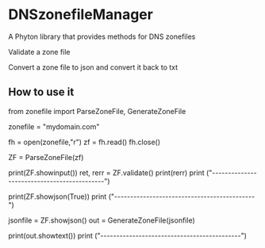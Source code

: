 # DNSzonefileManager
A Phyton library that provides methods for DNS zonefiles

Validate a zone file

Convert a zone file to json and convert it back to txt


## How to use it


from zonefile import ParseZoneFile, GenerateZoneFile

zonefile = "mydomain.com"

fh = open(zonefile,"r")
zf = fh.read()
fh.close()

ZF = ParseZoneFile(zf)

print(ZF.showinput())
ret, rerr = ZF.validate()
print(rerr)
print ("--------------------------------------------")

print(ZF.showjson(True))
print ("--------------------------------------------")

jsonfile = ZF.showjson()
out = GenerateZoneFile(jsonfile)

print(out.showtext()) 
print ("--------------------------------------------")
